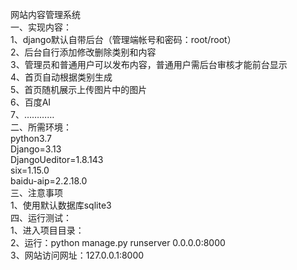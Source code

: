 网站内容管理系统<br>
一、实现内容：<br>
1、django默认自带后台（管理端帐号和密码：root/root）<br>
2、后台自行添加修改删除类别和内容<br>
3、管理员和普通用户可以发布内容，普通用户需后台审核才能前台显示<br>
4、首页自动根据类别生成<br>
5、首页随机展示上传图片中的图片<br>
6、百度AI<br>
7、…………<br>
二、所需环境：<br>
  python3.7<br>
  Django=3.13<br>
  DjangoUeditor=1.8.143<br>
  six=1.15.0 <br>
  baidu-aip=2.2.18.0<br>
三、注意事项<br>
1、使用默认数据库sqlite3<br>
四、运行测试：<br>
1、进入项目目录：<br>
2、运行：python manage.py runserver 0.0.0.0:8000<br>
3、网站访问网址：127.0.0.1:8000<br>


